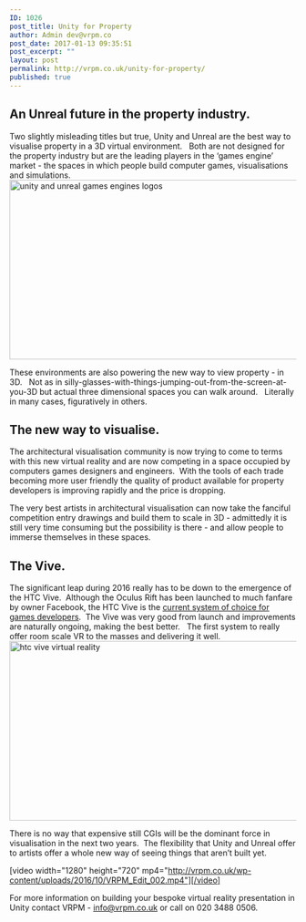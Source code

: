 ```yaml
---
ID: 1026
post_title: Unity for Property
author: Admin dev@vrpm.co
post_date: 2017-01-13 09:35:51
post_excerpt: ""
layout: post
permalink: http://vrpm.co.uk/unity-for-property/
published: true
---
```

<h2>An Unreal future in the property industry.</h2>
Two slightly misleading titles but true, Unity and Unreal are the best way to visualise property in a 3D virtual environment.   Both are not designed for the property industry but are the leading players in the ‘games engine’ market - the spaces in which people build computer games, visualisations and simulations.

<img class="alignnone wp-image-1030 size-full" src="http://vrpm.co.uk/wp-content/uploads/2017/01/unityunreal.png" alt="unity and unreal games engines logos" width="560" height="315" />

These environments are also powering the new way to view property - in 3D.   Not as in silly-glasses-with-things-jumping-out-from-the-screen-at-you-3D but actual three dimensional spaces you can walk around.   Literally in many cases, figuratively in others.
<h2>The new way to visualise.</h2>
The architectural visualisation community is now trying to come to terms with this new virtual reality and are now competing in a space occupied by computers games designers and engineers.  With the tools of each trade becoming more user friendly the quality of product available for property developers is improving rapidly and the price is dropping.

The very best artists in architectural visualisation can now take the fanciful competition entry drawings and build them to scale in 3D - admittedly it is still very time consuming but the possibility is there - and allow people to immerse themselves in these spaces.
<h2>The Vive.</h2>
The significant leap during 2016 really has to be down to the emergence of the HTC Vive.  Although the Oculus Rift has been launched to much fanfare by owner Facebook, the HTC Vive is the <a href="http://www.virtualreality-news.net/news/2016/aug/25/majority-developers-focusing-htc-vive-new-research-says/">current system of choice for games developers</a>.  The Vive was very good from launch and improvements are naturally ongoing, making the best better.   The first system to really offer room scale VR to the masses and delivering it well.

<img class="alignnone wp-image-1029 size-full" src="http://vrpm.co.uk/wp-content/uploads/2017/01/the-vive.png" alt="htc vive virtual reality" width="560" height="315" />

There is no way that expensive still CGIs will be the dominant force in visualisation in the next two years.  The flexibility that Unity and Unreal offer to artists offer a whole new way of seeing things that aren’t built yet.

[video width="1280" height="720" mp4="http://vrpm.co.uk/wp-content/uploads/2016/10/VRPM_Edit_002.mp4"][/video]

For more information on building your bespoke virtual reality presentation in Unity contact VRPM - <a href="mailto:info@vrpm.co.uk">info@vrpm.co.uk</a> or call on 020 3488 0506.